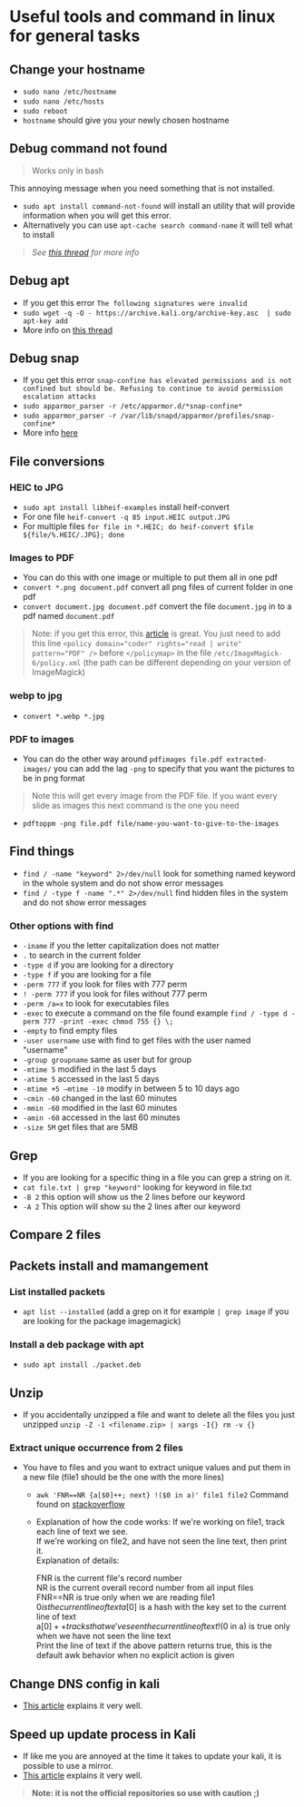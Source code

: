 # Useful tools and command in linux for general tasks

## Change your hostname

- `sudo nano /etc/hostname`
- `sudo nano /etc/hosts`
- `sudo reboot`
- `hostname` should give you your newly chosen hostname

## Debug command not found

> Works only in bash

This annoying message when you need something that is not installed.

- `sudo apt install command-not-found` will install an utility that will provide information when you will get this error.
- Alternatively you can use `apt-cache search command-name` it will tell what to install

> *See [this thread](https://unix.stackexchange.com/questions/355023/showmount-command-not-found-how-do-i-know-what-to-install) for more info*



## Debug apt

- If you get this error `The following signatures were invalid`
- `sudo wget -q -O - https://archive.kali.org/archive-key.asc  | sudo apt-key add`
- More info on [this thread](https://unix.stackexchange.com/questions/421985/invalid-signature-when-trying-to-apt-get-update-on-kali)

## Debug snap

- If you get this error `snap-confine has elevated permissions and is not confined but should be. Refusing to continue to avoid permission escalation attacks`
- `sudo apparmor_parser -r /etc/apparmor.d/*snap-confine*`
- `sudo apparmor_parser -r /var/lib/snapd/apparmor/profiles/snap-confine*`
- More info [here](https://stackoverflow.com/questions/70053614/snap-confine-has-elevated-permissions-and-is-not-confined-but-should-be-refusin)

## File conversions

### HEIC to JPG

- `sudo apt install libheif-examples` install heif-convert
- For one file `heif-convert -q 85 input.HEIC output.JPG`
- For multiple files `for file in *.HEIC; do heif-convert $file ${file/%.HEIC/.JPG}; done`

### Images to PDF

- You can do this with one image or multiple to put them all in one pdf
- `convert *.png document.pdf` convert all png files of current folder in one pdf
- `convert document.jpg document.pdf` convert the file `document.jpg` in to a pdf named `document.pdf`

> Note: if you get this error, this [article](https://suay.site/?p=2369) is great. You just need to add this line `<policy domain="coder" rights="read | write" pattern="PDF" />` before `</policymap>` in the file `/etc/ImageMagick-6/policy.xml` (the path can be different depending on your version of ImageMagick)

### webp to jpg

- `convert *.webp *.jpg`

### PDF to images

- You can do the other way around `pdfimages file.pdf extracted-images/` you can add the lag `-png` to specify that you want the pictures to be in png format

> Note this will get every image from the PDF file. If you want every slide as images this next command is the one you need

- `pdftoppm -png file.pdf file/name-you-want-to-give-to-the-images`

## Find things

- `find / -name "keyword" 2>/dev/null` look for something named keyword in the whole system and do not show error messages  
- `find / -type f -name ".*" 2>/dev/null` find hidden files in the system and do not show error messages

### Other options with find

- `-iname` if you the letter capitalization does not matter
- `.` to search in the current folder
- `-type d` if you are looking for a directory
- `-type f` if you are looking for a file
- `-perm 777` if you look for files with 777 perm
- `! -perm 777` if you look for files without 777 perm
- `-perm /a=x` to look for executables files
- `-exec` to execute a command on the file found example `find / -type d -perm 777 -print -exec chmod 755 {} \;`
- `-empty` to find empty files
- `-user username` use with find to get files with the user named "username"
- `-group groupname` same as user but for group
- `-mtime 5` modified in the last 5 days
- `-atime 5` accessed in the last 5 days
- `-mtime +5 –mtime -10` modify in between 5 to 10 days ago
- `-cmin -60` changed in the last 60 minutes
- `-mmin -60` modified in the last 60 minutes
- `-amin -60` accessed in the last 60 minutes
- `-size 5M` get files that are 5MB

## Grep

- If you are looking for a specific thing in a file you can grep a string on it.
- `cat file.txt | grep "keyword"` looking for keyword in file.txt
- `-B 2` this option will show us the 2 lines before our keyword
- `-A 2` This option will show su the 2 lines after our keyword

## Compare 2 files

## Packets install and mamangement

### List installed packets

- `apt list --installed` (add a grep on it for example `| grep image` if you are looking for the package imagemagick)

### Install a deb package with apt

- `sudo apt install ./packet.deb`

## Unzip

- If you accidentally unzipped a file and want to delete all the files you just unzipped `unzip -Z -1 <filename.zip> | xargs -I{} rm -v {}`

### Extract unique occurrence from 2 files

- You have to files and you want to extract unique values and put them in a new file (file1 should be the one with the more lines)
  - `awk 'FNR==NR {a[$0]++; next} !($0 in a)' file1 file2` Command found on [stackoverflow](https://stackoverflow.com/questions/4717250/extracting-unique-values-between-2-sets-files)
  - Explanation of how the code works:
    If we're working on file1, track each line of text we see.  
    If we're working on file2, and have not seen the line text, then print it.  
    Explanation of details:  

    FNR is the current file's record number  
    NR is the current overall record number from all input files  
    FNR==NR is true only when we are reading file1  
    $0 is the current line of text  
    a[$0] is a hash with the key set to the current line of text  
    a[$0]++ tracks that we've seen the current line of text  
    !($0 in a) is true only when we have not seen the line text  
    Print the line of text if the above pattern returns true, this is the default awk behavior when no explicit action is given  

## Change DNS config in kali

- [This article](http://www.infrabytes.com/change-dns-in-kali) explains it very well.

## Speed up update process in Kali

- If like me you are annoyed at the time it takes to update your kali, it is possible to use a mirror.
- [This article](https://trendoceans.com/how-to-fix-kali-linux-slow-apt-update-process/) explains it very well.

> **Note: it is not the official repositories so use with caution ;)**
